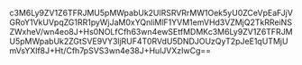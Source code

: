c3M6Ly9ZV1Z6TFRJMU5pMWpabUk2UlRSRVRrMW1Oek5yU0ZCeVpEaFJjVGRoY1VkUVpqZG1RR1pyWjJaM0xYQnliMlF1YVM1emVHd3VZMjQ2TkRReiNSZWxheV/wn4eo8J+Hs0NOLfCfh63wn4ewSEtfMDMKc3M6Ly9ZV1Z6TFRJMU5pMWpabUk2ZGtSVE9VY3ljRUF4T0RVdU5DNDJOUzQyT2pJeE1qUTMjUmVsYXlf8J+Ht/Cfh7pSVS3wn4e38J+HulJVXzIwCg==